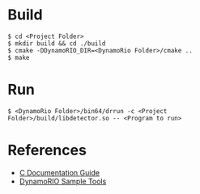 # Build
```
$ cd <Project Folder>
$ mkdir build && cd ./build
$ cmake -DDynamoRIO_DIR=<DynamoRio Folder>/cmake ..
$ make
```

# Run
```
$ <DynamoRio Folder>/bin64/drrun -c <Project Folder>/build/libdetector.so -- <Program to run>
```

# References
* [C Documentation Guide](https://nus-cs1010.github.io/2021-s1/documentation.html)
* [DynamoRIO Sample Tools](https://dynamorio.org/API_samples.html)
